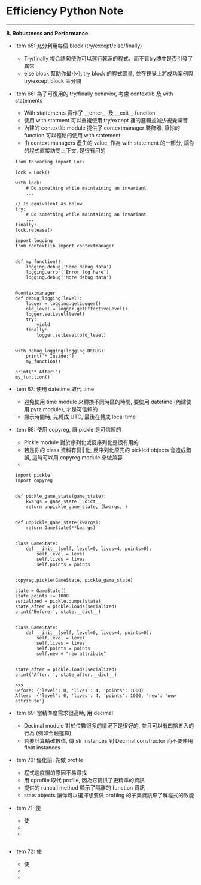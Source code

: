 # Efficiency Python Note
<hr>

**8. Robustness and Performance**

- Item 65: 充分利用每個 block (try/except/else/finally)
    * Try/finally 複合語句使你可以運行乾淨的程式，而不管try塊中是否引發了異常
    * else block 幫助你最小化 try block 的程式碼量, 並在視覺上將成功案例與 try/except block 區分開

- Item 66: 為了可復用的 try/finally behavior, 考慮 contextlib 及 with statements
    * With stattements 實作了 \_\_enter\_\_ 及 \_\_exit\_\_ function
    * 使用 with statment 可以重複使用 try/except 裡的邏輯並減少視覺噪音
    * 內建的 contextlib module 提供了 contextmanager 裝飾器, 讓你的 function 可以輕鬆的使用 with statement
    * 由 context managers 產生的 value, 作為 with statement 的一部分, 讓你的程式直接訪問上下文, 是很有用的
    ```
    from threading import Lock

    lock = Lock()

    with lock:
        # Do something while maintaining an invariant
        ...

    // Is equivalent as below
    try:
        # Do something while maintaining an invariant
        ...
    finally:
    lock.release()   
    ```
    ```
    import logging
    from contextlib import contextmanager


    def my_function():
        logging.debug('Some debug data')
        logging.error('Error log here')
        logging.debug('More debug data')


    @contextmanager
    def debug_logging(level):
        logger = logging.getLogger()
        old_level = logger.getEffectiveLevel()
        logger.setLevel(level)
        try:
            yield
        finally:
            logger.setLevel(old_level)


    with debug_logging(logging.DEBUG):
        print('* Inside:')
        my_function()

    print('* After:')
    my_function()    
    ```

- Item 67: 使用 datetime 取代 time
    * 避免使用 time module 來轉換不同時區的時間, 要使用 datetime (內建使用 pytz module), 才是可信賴的
    * 顯示時間時, 先轉成 UTC, 最後在轉成 local time

- Item 68: 使用 copyreg, 讓 pickle 是可信賴的
    * Pickle module 對於序列化或反序列化是很有用的
    * 若是你的 class 資料有變化, 反序列化原先的 pickled objects 會造成錯誤, 這時可以用 copyreg module 來做兼容
    * 
    ```
    import pickle
    import copyreg


    def pickle_game_state(game_state):
        kwargs = game_state.__dict__
        return unpickle_game_state, (kwargs, )


    def unpickle_game_state(kwargs):
        return GameState(**kwargs)


    class GameState:
        def __init__(self, level=0, lives=4, points=0):
            self.level = level
            self.lives = lives
            self.points = points


    copyreg.pickle(GameState, pickle_game_state)

    state = GameState()
    state.points += 1000
    serialized = pickle.dumps(state)
    state_after = pickle.loads(serialized)
    print('Before:', state.__dict__)


    class GameState:
        def __init__(self, level=0, lives=4, points=0):
            self.level = level
            self.lives = lives
            self.points = points
            self.new = "new attribute"


    state_after = pickle.loads(serialized)
    print('After: ', state_after.__dict__)

    >>>
    Before: {'level': 0, 'lives': 4, 'points': 1000}
    After:  {'level': 0, 'lives': 4, 'points': 1000, 'new': 'new attribute'}    
    ```

- Item 69: 當精準度需求很高時, 用 decimal
    * Decimal module 對於位數很多的情況下是很好的, 並且可以有四捨五入的行為 (例如金融運算)
    * 若要計算精確數值, 傳 str instances 到 Decimal constructor 而不要使用 float instances

- Item 70: 優化前, 先做 profile
    * 程式速度慢的原因不易尋找
    * 用 cprofile 取代 profile, 因為它提供了更精準的資訊
    * 提供的 runcall method 顯示了隔離的 function 資訊
    * stats objects 讓你可以選擇想要做 profilng 的子集資訊來了解程式的效能

- Item 71: 使
    * 使
    * 
    * 
    ```
    ```

- Item 72: 使
    * 使
    * 
    * 
    ```
    ```
